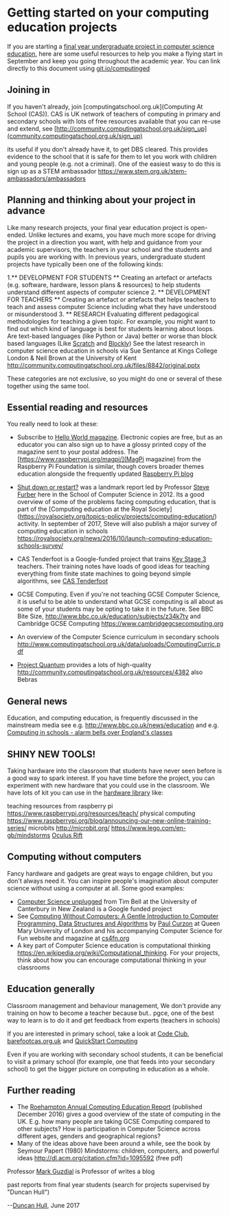 # Getting started on your computing education projects

If you are starting a [final year undergraduate project in computer science education](https://goo.gl/z9Hs9x), here are some useful resources to help you make a flying start in September and keep you going throughout the academic year. You can link directly to this document using [git.io/computinged](http://git.io/computinged)

## Joining in
If you haven't already, join [computingatschool.org.uk](Computing At School (CAS)). CAS is UK network of teachers of computing in primary and secondary schools with lots of free resources available that you can re-use and extend, see [http://community.computingatschool.org.uk/sign_up](community.computingatschool.org.uk/sign_up)

its useful if you don't already have it, to get DBS cleared. This provides evidence to the school that it is safe for them to let you work with children and young people (e.g. not a criminal). One of the easiest wasy to do this is sign up as a STEM ambassador https://www.stem.org.uk/stem-ambassadors/ambassadors


## Planning and thinking about your project in advance

Like many research projects, your final year education project is open-ended. Unlike lectures and exams, you have much more scope for driving the project in a direction you want, with help and guidance from your academic supervisors, the teachers in your school and the students and pupils you are working with. In previous years, undergraduate student projects have typically been one of the following kinds:

1.** DEVELOPMENT FOR STUDENTS ** Creating an artefact or artefacts (e.g. software, hardware, lesson plans & resources) to help students understand different aspects of computer science
2. ** DEVELOPMENT FOR TEACHERS ** Creating an artefact or artefacts that helps teachers to teach and assess computer Science including what they have understood or misunderstood
3. ** RESEARCH Evaluating different pedagogical methodologies for teaching a given topic. For example, you might want to find out which kind of language is best for students learning about loops. Are text-based languages (like Python or Java) better or worse than block based languages (Like [Scratch](https://scratch.mit.edu) and [Blockly](https://developers.google.com/blockly)) See the latest research in computer science education in schools via Sue Sentance at Kings College London & Neil Brown at the University of Kent http://community.computingatschool.org.uk/files/8842/original.pptx

These categories are not exclusive, so you might do one or several of these together using the same tool.

## Essential reading and resources

You really need to look at these:

* Subscribe to [Hello World magazine](https://helloworld.raspberrypi.org/helloworld). Electronic copies  are free, but as an educator you can also sign up to have a glossy printed copy of the magazine sent to your postal address. The [https://www.raspberrypi.org/magpi/](MagPi magazine) from the Raspberry Pi Foundation is similar,  though covers broader themes education alongside the frequently updated [Raspberry Pi blog](https://www.raspberrypi.org/blog/)

* [Shut down or restart?](https://royalsociety.org/topics-policy/projects/computing-in-schools/report/) was a landmark report led by Professor [Steve Furber](https://en.wikipedia.org/wiki/Steve_Furber) here in the School of Computer Science in 2012. Its a good overview of some of the problems facing computing education, that is part of the [Computing education at the Royal Society] (https://royalsociety.org/topics-policy/projects/computing-education/) activity. In september of 2017, Steve will also publish a major survey of computing education in schools https://royalsociety.org/news/2016/10/launch-computing-education-schools-survey/

* CAS Tenderfoot is a Google-funded project that trains [Key Stage 3](https://en.wikipedia.org/wiki/Key_Stage_3) teachers. Their training notes have loads of good ideas for teaching everything from finite state machines to going beyond simple algorithms, see
[CAS Tenderfoot](https://www.computingatschool.org.uk/custom_pages/148-tft-available)

* GCSE Computing. Even if you're not teaching GCSE Computer Science, it is useful to be able to understand what GCSE computing is all about as some of your students may be opting to take it in the future. See BBC Bite Size, http://www.bbc.co.uk/education/subjects/z34k7ty and Cambridge GCSE Computing https://www.cambridgegcsecomputing.org
* An overview of the Computer Science curriculum in secondary schools http://www.computingatschool.org.uk/data/uploads/ComputingCurric.pdf
* [Project Quantum](https://diagnosticquestions.com/Quantum) provides a lots of high-quality
http://community.computingatschool.org.uk/resources/4382 also Bebras

## General news
Education, and computing education, is frequently discussed in the mainstream media see e.g. http://www.bbc.co.uk/news/education and e.g. [Computing in schools - alarm bells over England's classes](http://www.bbc.co.uk/news/technology-40322796)

## SHINY NEW TOOLS!

Taking hardware into the classroom that students have never seen before is a good way to spark interest. If you have time before the project, you can experiment with new hardware that you could use in the classroom. We have lots of kit you can use in the [hardware library](http://studentnet.cs.manchester.ac.uk/ugt/hardware/?view=ug) like:

teaching resources from raspberry pi https://www.raspberrypi.org/resources/teach/
physical computing https://www.raspberrypi.org/blog/announcing-our-new-online-training-series/
microbits http://microbit.org/
https://www.lego.com/en-gb/mindstorms
[Oculus Rift](https://www.oculus.com)

## Computing without computers
Fancy hardware and gadgets are great ways to engage children, but you don't always need it. You can inspire people's imagination about computer science without using a computer at all. Some good examples:

* [Computer Science unplugged](http://csunplugged.org) from Tim Bell at the University of Canterbury in New Zealand is a Google funded project
* See [Computing Without Computers: A Gentle Introduction to Computer Programming, Data Structures and Algorithms](http://www.eecs.qmul.ac.uk/~pc/research/education/puzzles/reading/cwcch13.pdf) by [Paul Curzon](http://www.eecs.qmul.ac.uk/~pc/) at Queen Mary University of London and his accompanying Computer Science for Fun website and magazine at [cs4fn.org](http://www.cs4fn.org)
* A key part of Computer Science education is computational thinking https://en.wikipedia.org/wiki/Computational_thinking. For your projects, think about how you can encourage computational thinking in your classrooms


## Education generally

Classroom management and behaviour management, We don't provide any training on how to become a teacher because but.. pgce, one of the best way to learn is to do it and get feedback from experts (teachers in schools)

If you are interested in primary school, take a look at [Code Club](https://www.codeclub.org.uk), [barefootcas.org.uk]( https://barefootcas.org.uk) and [QuickStart Computing](https://community.computingatschool.org.uk/resources/3042)

Even if you are working with secondary school students, it can be beneficial to visit a primary school (for example, one that feeds into your secondary school) to get the bigger picture on computing in education as a whole.

## Further reading
* The [Roehampton Annual Computing Education Report](https://drive.google.com/file/d/0B1xf_L-jCIzYZmZDbFAzb3BPUEk/view) (published December 2016) gives a good overview of the state of computing in the UK. E.g. how many people are taking GCSE Computing compared to other subjects? How is participation in Computer Science across different ages, genders and geographical regions?
* Many of the ideas above have been around a while, see the book by Seymour Papert (1980) Mindstorms: children, computers, and powerful ideas http://dl.acm.org/citation.cfm?id=1095592 (free pdf)


Professor [Mark Guzdial](https://en.wikipedia.org/wiki/Mark_Guzdial) is Professor of writes a blog

past reports from final year students (search for projects supervised by "Duncan Hull")


--[Duncan Hull](http://www.cs.man.ac.uk/~hulld), June 2017
